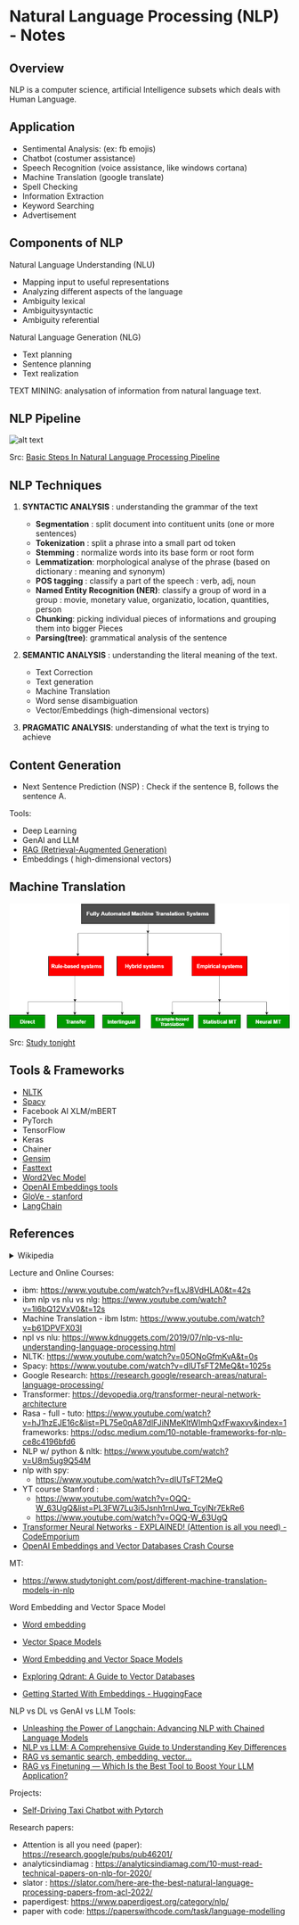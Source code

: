 # Natural Language Processing (NLP) - Notes

## Overview

NLP is a computer science, artificial Intelligence subsets which deals with Human Language.


## Application

* Sentimental Analysis: (ex: fb emojis)
* Chatbot (costumer assistance)
* Speech Recognition (voice assistance, like windows cortana)
* Machine Translation (google translate)
* Spell Checking
* Information Extraction
* Keyword Searching
* Advertisement 

## Components of NLP

Natural Language Understanding (NLU)
- Mapping input to useful representations
- Analyzing different aspects of the language
- Ambiguity lexical
- Ambiguitysyntactic 
- Ambiguity referential
 
Natural Language Generation (NLG)
- Text planning
- Sentence planning
- Text realization

TEXT MINING: analysation of information from natural language text.


## NLP Pipeline

![alt text](https://miro.medium.com/v2/resize:fit:828/format:webp/1*CbzCcP3XFtYVJmWowZLugQ.png)

Src: [Basic Steps In Natural Language Processing Pipeline](https://monicamundada5.medium.com/basic-steps-in-natural-language-processing-pipeline-763cd299dd99)

## NLP Techniques

1. **SYNTACTIC ANALYSIS** : understanding the grammar of the text
   - **Segmentation** : split document into contituent units (one or more sentences)
   - **Tokenization** : split a phrase into a small part od token
   - **Stemming** : normalize words into its base form or root form
   - **Lemmatization**: morphological analyse of the phrase (based on dictionary : meaning and synonym)
   - **POS tagging** : classify a part of the speech : verb, adj, noun 
   - **Named Entity Recognition (NER)**: classify a group of word in a group : movie, monetary value, organizatio, location, quantities, person
   - **Chunking**: picking individual pieces of informations and grouping them into bigger Pieces
   - **Parsing(tree)**: grammatical analysis of the sentence

2. **SEMANTIC ANALYSIS** : understanding the literal meaning of the text.
   - Text Correction
   - Text generation
   - Machine Translation
   - Word sense disambiguation
   - Vector/Embeddings (high-dimensional vectors)

3. **PRAGMATIC ANALYSIS**: understanding of what the text is trying to achieve

## Content Generation

- Next Sentence Prediction (NSP) : Check if the sentence B, follows the sentence A.

Tools:
- Deep Learning
- GenAI and LLM
- [RAG (Retrieval-Augmented Generation)](https://research.ibm.com/blog/retrieval-augmented-generation-RAG)
- Embeddings ( high-dimensional vectors)


## Machine Translation

![](./docs/mt-group.png)

Src: [Study tonight](https://www.studytonight.com/post/different-machine-translation-models-in-nlp)

## Tools & Frameworks

- [NLTK](https://www.nltk.org/)
- [Spacy](https://spacy.io/)
- Facebook AI XLM/mBERT
- PyTorch  
- TensorFlow
- Keras
- Chainer
- [Gensim](https://radimrehurek.com/gensim/index.html)
- [Fasttext](https://radimrehurek.com/gensim/auto_examples/tutorials/run_fasttext.html#sphx-glr-auto-examples-tutorials-run-fasttext-py)
- [Word2Vec Model](https://radimrehurek.com/gensim/auto_examples/tutorials/run_word2vec.html#sphx-glr-auto-examples-tutorials-run-word2vec-py)
- [OpenAI Embeddings tools](https://platform.openai.com/docs/guides/embeddings)
- [GloVe - stanford](https://nlp.stanford.edu/projects/glove/)
- [LangChain](https://python.langchain.com/docs/integrations/toolkits/openapi_nla)


## References

<details>
  <summary>Wikipedia</summary>

  - Natural Language Processing: https://en.wikipedia.org/wiki/Natural_language_processing
  - MT: https://en.wikipedia.org/wiki/Machine_translation
  - Neural MT: https://en.wikipedia.org/wiki/Neural_machine_translation
  - NLP: https://en.wikipedia.org/wiki/Natural_language_processing
  - semantic wiki: https://en.wikipedia.org/wiki/Semantics

</details>

Lecture and Online Courses:
- ibm: https://www.youtube.com/watch?v=fLvJ8VdHLA0&t=42s
- ibm nlp vs nlu vs nlg: https://www.youtube.com/watch?v=1I6bQ12VxV0&t=12s
- Machine Translation - ibm lstm: https://www.youtube.com/watch?v=b61DPVFX03I
- npl vs nlu: https://www.kdnuggets.com/2019/07/nlp-vs-nlu-understanding-language-processing.html
- NLTK: https://www.youtube.com/watch?v=05ONoGfmKvA&t=0s
- Spacy: https://www.youtube.com/watch?v=dIUTsFT2MeQ&t=1025s
- Google Research: https://research.google/research-areas/natural-language-processing/
- Transformer: https://devopedia.org/transformer-neural-network-architecture
- Rasa - full - tuto: https://www.youtube.com/watch?v=hJ1hzEJE16c&list=PL75e0qA87dlFJiNMeKltWImhQxfFwaxvv&index=1
frameworks: https://odsc.medium.com/10-notable-frameworks-for-nlp-ce8c4196bfd6
- NLP w/ python & nltk: 
https://www.youtube.com/watch?v=U8m5ug9Q54M
- nlp with spy: 
  - https://www.youtube.com/watch?v=dIUTsFT2MeQ
- YT course Stanford :
  - https://www.youtube.com/watch?v=OQQ-W_63UgQ&list=PL3FW7Lu3i5Jsnh1rnUwq_TcylNr7EkRe6 
  - https://www.youtube.com/watch?v=OQQ-W_63UgQ
- [Transformer Neural Networks - EXPLAINED! (Attention is all you need) - CodeEmporium](https://www.youtube.com/watch?v=TQQlZhbC5ps)
- [OpenAI Embeddings and Vector Databases Crash Course](https://www.youtube.com/watch?v=ySus5ZS0b94)



MT: 
- https://www.studytonight.com/post/different-machine-translation-models-in-nlp

Word Embedding and Vector Space Model
- [Word embedding](https://en.wikipedia.org/wiki/Word_embedding)
- [Vector Space Models](https://towardsdatascience.com/vector-space-models-48b42a15d86d)

- [Word Embedding and Vector Space Models](https://medium.com/analytics-vidhya/word-embedding-and-vector-space-models-11c9b76f58e)
- [Exploring Qdrant: A Guide to Vector Databases](https://medium.com/@bilalhanif848/exploring-qdrant-a-guide-to-vector-databases-68dc6a405be4)
- [Getting Started With Embeddings - HuggingFace](https://huggingface.co/blog/getting-started-with-embeddings)

NLP vs DL vs GenAI vs LLM Tools:
- [Unleashing the Power of Langchain: Advancing NLP with Chained Language Models](https://anote-ai.medium.com/introducing-langchain-revolutionizing-nlp-with-advanced-language-modeling-ef4f8f2fc18a)
- [NLP vs LLM: A Comprehensive Guide to Understanding Key Differences](https://medium.com/@vaniukov.s/nlp-vs-llm-a-comprehensive-guide-to-understanding-key-differences-0358f6571910)
- [RAG vs semantic search, embedding, vector... ](https://www.youtube.com/watch?v=orLGv2LgWDE)
- [RAG vs Finetuning — Which Is the Best Tool to Boost Your LLM Application?](https://towardsdatascience.com/rag-vs-finetuning-which-is-the-best-tool-to-boost-your-llm-application-94654b1eaba7)

Projects:
- [Self-Driving Taxi Chatbot with Pytorch](https://github.com/diesimo-ai/self-driving-taxi-chatbot)

Research papers: 
- Attention is all you need (paper): https://research.google/pubs/pub46201/
- analyticsindiamag : https://analyticsindiamag.com/10-must-read-technical-papers-on-nlp-for-2020/
- slator : https://slator.com/here-are-the-best-natural-language-processing-papers-from-acl-2022/
- paperdigest: https://www.paperdigest.org/category/nlp/
- paper with code: https://paperswithcode.com/task/language-modelling



